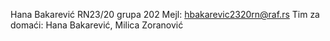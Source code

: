 Hana Bakarević RN23/20
grupa 202
Mejl: hbakarevic2320rn@raf.rs
Tim za domaći: Hana Bakarević, Milica Zoranović
